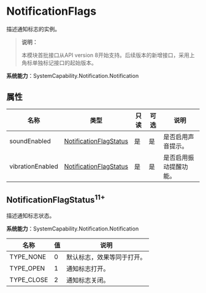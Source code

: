 # NotificationFlags
<!--Kit: Notification Kit-->
<!--Subsystem: Notification-->
<!--Owner: @michael_woo888-->
<!--Designer: @dongqingran; @wulong158-->
<!--Tester: @wanghong1997-->
<!--Adviser: @huipeizi-->

描述通知标志的实例。

> **说明：**
>
> 本模块首批接口从API version 8开始支持。后续版本的新增接口，采用上角标单独标记接口的起始版本。

**系统能力**：SystemCapability.Notification.Notification

## 属性

| 名称             | 类型                    | 只读 | 可选 | 说明                                         |
| ---------------- | ---------------------- | ---- | -----|-------------------------------------------- |
| soundEnabled     | [NotificationFlagStatus](#notificationflagstatus11) | 是  | 是 | 是否启用声音提示。    |
| vibrationEnabled | [NotificationFlagStatus](#notificationflagstatus11) | 是  | 是 | 是否启用振动提醒功能。 |


## NotificationFlagStatus<sup>11+</sup>

描述通知标志状态。

**系统能力**：SystemCapability.Notification.Notification

| 名称           | 值  | 说明                               |
| -------------- | --- | --------------------------------- |
| TYPE_NONE      | 0   | 默认标志，效果等同于打开。          |
| TYPE_OPEN      | 1   | 通知标志打开。                     |
| TYPE_CLOSE     | 2   | 通知标志关闭。                     |
